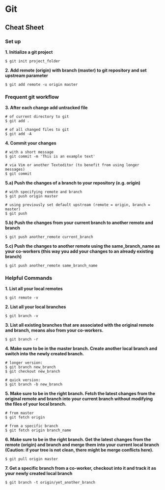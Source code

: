 # Git
## Cheat Sheet

### Set up

**1. Initialize a git project**
```
$ git init project_folder
```

**2. Add remote (origin) with branch (master) to git repository and set upstream parameter**
```
$ git add remote -u origin master
```

### Frequent git workflow

**3. After each change add untracked file**
```
# of current directory to git
$ git add .

# of all changed files to git
$ git add -A
```

**4. Commit your changes**
```
# with a short message
$ git commit -m 'This is an example text'

# via Vim or another Texteditor (to benefit from using longer messages)
$ git commit
```

**5.a) Push the changes of a branch to your repository (e.g. origin)**
```
# with specifying remote and branch
$ git push origin master

# using previously set default upstream (remote = origin, branch = master)
$ git push
```

**5.b) Push the changes from your current branch to another remote and branch**
```
$ git push another_remote current_branch
```

**5.c) Push the changes to another remote using the same_branch_name as your co-workers (this way you add your changes to an already existing branch)**
```
$ git push another_remote same_branch_name
```

### Helpful Commands

**1. List all your local remotes**
```
$ git remote -v
```

**2. List all your local branches**
```
$ git branch -v
```

**3. List all existing branches that are associated with the original remote and branch, means also from your co-workers.**
```
$ git branch -r
```

**4. Make sure to be in the master branch. Create another local branch and switch into the newly created branch.**
```
# longer version:
$ git branch new_branch
$ git checkout new_branch

# quick version:
$ git branch -b new_branch
```

**5. Make sure to be in the right branch. Fetch the latest changes from the original remote and branch into your current branch without modifying the files of your local branch.**
```
# from master
$ git fetch origin

# from a specific branch
$ git fetch origin branch_name
```

**6. Make sure to be in the right branch. Get the latest changes from the remote (origin) and branch and merge them into your current local branch (Caution: if your tree is not clean, there might be merge conflicts here).**
```
$ git pull origin master
```

**7. Get a specific branch from a co-worker, checkout into it and track it as your newly created local branch**
```
$ git branch -t origin/yet_another_branch
```
